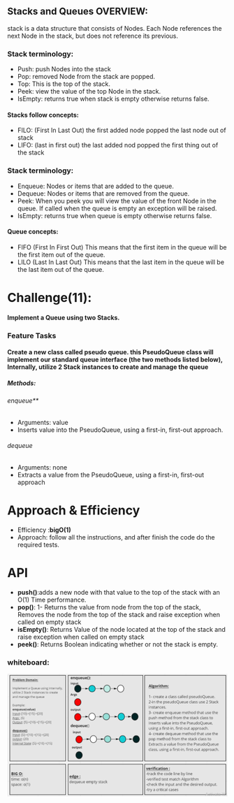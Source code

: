 ## Stacks and Queues OVERVIEW:
stack is a data structure that consists of Nodes. Each Node references the next Node in the stack, but does not reference its previous.

### Stack terminology:
- Push: push Nodes into the stack
- Pop: removed Node from the stack are popped.
- Top: This is the top of the stack.
- Peek: view the value of the top Node in the stack. 
- IsEmpty: returns true when stack is empty otherwise returns false.

#### Stacks follow concepts:
- FILO: (First In Last Out) the first added node popped the last node out of stack
- LIFO: (last in first out) the last added nod popped the first thing out of the stack

### Stack terminology:
- Enqueue: Nodes or items that are added to the queue.
- Dequeue: Nodes or items that are removed from the queue.
- Peek: When you peek you will view the value of the front Node in the queue. If called when the queue is empty an exception will be raised. 
- IsEmpty: returns true when queue is empty otherwise returns false.

#### Queue concepts:
- FIFO (First In First Out) This means that the first item in the queue will be the first item out of the queue.
- LILO (Last In Last Out) This means that the last item in the queue will be the last item out of the queue.


# Challenge(11):
#### Implement a Queue using two Stacks.

### Feature Tasks
#### Create a new class called pseudo queue. this PseudoQueue class will implement our standard queue interface (the two methods listed below), Internally, utilize 2 Stack instances to create and manage the queue
##### Methods:
###### enqueue**
- Arguments: value
- Inserts value into the PseudoQueue, using a first-in, first-out approach.
###### dequeue
- Arguments: none
- Extracts a value from the PseudoQueue, using a first-in, first-out approach

# Approach & Efficiency
- Efficiency :**bigO(1)**
- Approach: follow all the instructions, and after finish the code do the required tests.

# API
* **push()**:adds a new node with that value to the top of the stack with an O(1) Time performance.
* **pop()**: 1- Returns the value from node from the top of the stack, Removes the node from the top of the stack
and raise exception when called on empty stack
* **isEmpty()**: Returns Value of the node located at the top of the stack and raise exception when called on empty stack
* **peek()**: Returns Boolean indicating whether or not the stack is empty.

### whiteboard:

![whiteboard11](./whiteboard11.PNG)



